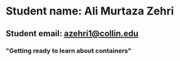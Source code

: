 # Student name: Ali Murtaza Zehri
## Student email: azehri1@collin.edu
### "Getting ready to learn about containers"
